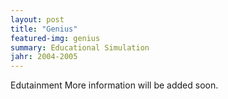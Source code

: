 ```yaml
---
layout: post
title: "Genius"
featured-img: genius
summary: Educational Simulation
jahr: 2004-2005
---
```

Edutainment
More information will be added soon.
